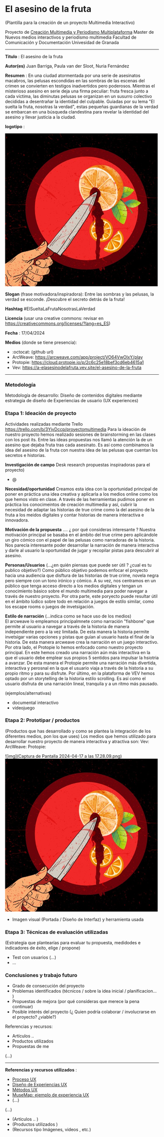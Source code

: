 # El asesino de la fruta

(Plantilla para la creación de un proyecto Multimedia Interactivo)

Proyecto de [Creación Multimedia y Periodismo Multiplataforma](https://github.com/mgea/PeriodismoMultimedia)
Master de Nuevos medios interactivos y periodismo multimedia
Facultad de Comunicación y Documentación
Univesidad de Granada  

----

**Titulo** : El asesino de la fruta

**Autor(es)** Juan Barriga, Paula van der Sloot, Nuria Fernández

**Resumen** : En una ciudad atormentada por una serie de asesinatos macabros, las pelusas escondidas en las sombras de las escenas del crimen se convierten en testigos inadvertidos pero poderosos. Mientras el misterioso asesino en serie deja una firma peculiar: fruta fresca junto a cada víctima, las diminutas pelusas se organizan en un susurro colectivo decididas a desentrañar la identidad del culpable. Guiadas por su lema "El suelta la fruta, nosotras la verdad", estas pequeñas guardianas de la verdad se embarcan en una búsqueda clandestina para revelar la identidad del asesino y llevar justicia a la ciudad.

**logotipo** : 

![img](Unknown.jpeg)

**Slogan** (frase motivadora/inspiradora): Entre las sombras y las pelusas, la verdad se esconde. ¡Descubre el secreto detrás de la fruta!

**Hashtag**  #ElSueltaLaFrutaNosotrasLaVerdad

**Licencia**    (usar una creative commons: revisar en https://creativecommons.org/licenses/?lang=es_ES) 

**Fecha** : 17/04/2024

**Medios** (donde se tiene presencia): 


* :octocat: (github url) 
* ArcWeave: https://arcweave.com/app/project/VO64VwOlxY/play
* Protopie: https://cloud.protopie.io/p/2c6c25e18bef3cd6eb4615a1
*  Vev: https://a-elasesinodelafruta.vev.site/el-asesino-de-la-fruta



--- 

### Metodología

Metodología de desarrollo: Diseño de contenidos digitales mediante estrategia de diseño de Experiencias de usuario (UX experiences) 

### Etapa 1: Ideación de proyecto 

Actividades realizadas mediante Trello https://trello.com/b/3YjvDccp/proyectomultimedia
Para la ideación de nuestro proyecto hemos realizado sesiones de brainstorming en las clases con los post its. Entre las ideas propuestas nos llamó la atención la de un asesino que dejaba fruta tras cada asesinato. Es así como combinamos la idea del asesino de la fruta con nuestra idea de las pelusas que cuentan los secretos e historias.

**Investigación de campo**   Desk research propuestas inspiradoras para el proyecto) 

* @


**Necesidad/oportunidad** 
Creamos esta idea con la oportunidad principal de poner en práctica una idea creativa y aplicarla a los medios online como los que hemos visto en clase. A través de las herramientas pudimos poner en práctica los conocimeintos de creación multimedia y así, cubrir la necesidad de adaptar las historias de true crime como la del asesino de la fruta a los meidos digitales y contar historias de manera interactiva e innovadora. 

**Motivación de la propuesta** .... ¿ por qué consideras interesante ? 
Nuestra motivación principal se basaba en el ámbito del true crime pero aplicándole un giro cómico con el papel de las pelusas como narradoras de la historia. Nos parecía interesante poder desarrollar la narración de manera interactiva y darle al usuario la oportunidad de jugar y recopilar pistas para descubrir al asesino.

**Personas/Usuarios**  (...¿en quién piensas que puede ser útil ? ¿cual es tu publico objetivo?) 
Como público objetivo podemos enfocar el proyecto hacia una audiencia que disftura de las historias de true crime, novela negra pero siempre con un tono irónico y cómico. A su vez, nos centramos en un público que tenga acceso directo a los medios digitales y tengan un conocimiento básico sobre el mundo multimedia para poder navegar a través de nuestro proyecto. Por otra parte, este poryecto puede resultar útil en el ámbito lúdico sobre todo en relación a juegos de estilo similar, como los escape rooms o juegos de invetsigación.

**Estilo de narración**  (...indica como se hace uso de los medios)  
El arcweave lo empleamos principalmnete como narración "fishbone" que permite al usuario a navegar a través de la historia de manera independiente pero a la vez limitada. De esta manera la historia permite invetsigar varias opciones y pistas que guían al usuario hasta el final de la historia. De esta manera arcweave crea la narración en un juego interactivo. 
Por otra lado, el Protopie lo hemos enfocado como nuestro proyecto principal. En este hemos creado una narración aún más interactiva en la que el usuario debe emplear sus propios 5 sentidos para impulsar la hsiotria a avanzar. De esta manera el Protopie permite una narración más divertida, interactiva y perosnal en la que el usuario viaja a través de la historia a su propio ritmo y para su disfrute. 
Por último, en la plataforma de VEV hemos optado por un storytelling de la historia estilo scrolling. Es así como el usuario disfruta de una narración lineal, tranquila y a un ritmo más pausado.

(ejemplos/alternativas) 
* documental interactivo 
* videojuego 


### Etapa 2: Prototipar / productos 

(Productos que has desarrollado y como se plantea la integración de los diferentes medios, pon los que uses) 
Los medios que hemos utilizado para desarrollar nuestro proyecto de manera interactiva y atractiva son: 
Vev:
ArcWeave:
Protopie:

![img](Captura de Pantalla 2024-04-17 a las 17.28.09.png)
![img](Unknown.jpeg)


* Imagen visual (Portada / Diseño de Interfaz) y herramienta usada 



### Etapa 3: Técnicas de evaluación utilizadas

(Estrategia que plantearías para evaluar tu propuesta, medidodes e indicadores de éxito, elige / propone) 

* Test con usuarios (...) 
* ... 





### Conclusiones y trabajo futuro


* Grado de consecución del proyecto 
* Problemas identificados  (técnicos / sobre la idea inicial / planificacion… ) 
* Propuestas de mejora (por qué consideras que merece la pena continuar)
* Posible interés del proyecto (¿ Quien podría  colaborar / involucrarse en el proyecto? ¿viable?)


Referencias y recursos: 

* Artículos ..  
* Productos utilizados  
* Propuestas de me

(...)






----

**Referencias y recursos utilizados** :

* [Proceso UX](https://uxmastery.com/resources/process/)
* [Diseño de Experiencias UX](http://www.nosolousabilidad.com/articulos/uxd.htm) 
* [Métodos UX](https://mgea.github.io/UX-DIU-Checklist/index.html) 
* [MuseMap: ejemplo de experiencia UX](https://blog.prototypr.io/musemap-street-art-app-ux-case-study-9bec6a99823b) 
* (...) 

(...)
* (Artículos ..  )
* (Productos utilizados ) 
* (Recursos tipo Imágenes, videos , etc.) 











